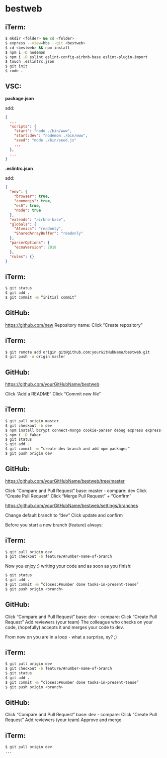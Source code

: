 # bestweb

## iTerm:

```bash
$ mkdir <folder> && cd <folder>
$ express --view=hbs --git <bestweb>
$ cd <bestweb> && npm install
$ npm i -D nodemon
$ npm i -D eslint eslint-config-airbnb-base eslint-plugin-import
$ touch .eslintrc.json
$ git init
$ code .
```

## VSC:

**package.json**

add:

```json
{
  ...
  "scripts": {
    "start": "node ./bin/www",
    "start:dev": "nodemon ./bin/www",
    "seed": "node ./bin/seed.js"
    ...
  },
  ...
}
```

**.eslintrc.json**

add:

```json
{
  "env": {
    "browser": true,
    "commonjs": true,
    "es6": true,
    "node": true
  },
  "extends": "airbnb-base",
  "globals": {
    "Atomics": "readonly",
    "SharedArrayBuffer": "readonly"
  },
  "parserOptions": {
    "ecmaVersion": 2018
  },
  "rules": {}
}
```

## iTerm:

```bash
$ git status
$ git add .
$ git commit -m “initial commit”
```

## GitHub:

https://github.com/new
Repository name: <bestweb>
Click “Create repository”

## iTerm:

```bash
$ git remote add origin git@github.com:yourGitHubName/bestweb.git
$ git push -u origin master
```

## GitHub:

https://github.com/yourGitHubName/bestweb

Click “Add a README”
Click “Commit new file”

## iTerm:

```bash
$ git pull origin master
$ git checkout -b dev
$ npm install bcrypt connect-mongo cookie-parser debug express express-session hbs http-errors mongoose morgan node-sass-middleware
$ npm i -D faker
$ git status
$ git add .
$ git commit -m “create dev branch and add npm packages”
$ git push origin dev
```

## GitHub:

https://github.com/yourGitHubName/bestweb/tree/master

Click “Compare and Pull Request”
base: master - compare: dev
Click “Create Pull Request”
Click “Merge Pull Request” + “Confirm”

https://github.com/yourGitHubName/bestweb/settings/branches

Change default branch to “dev”
Click update and confirm

Before you start a new branch (feature) always:

## iTerm:

```bash
$ git pull origin dev
$ git checkout -b feature/#number-name-of-branch
```

Now you enjoy :) writing your code and as soon as you finish:

```bash
$ git status
$ git add .
$ git commit -m “closes:#number done tasks-in-present-tense”
$ git push origin <branch>
```

## GitHub:

Click “Compare and Pull Request”
base: dev - compare: <branch>
Click “Create Pull Request”
Add reviewers (your team)
The colleague who checks on your code, (hopefully) accepts it and merges your code to dev.

From now on you are in a loop - what a surprise, ey? ;)

## iTerm:

```bash
$ git pull origin dev
$ git checkout -b feature/#number-name-of-branch
$ git status
$ git add .
$ git commit -m “closes:#number done tasks-in-present-tense”
$ git push origin <branch>
```

## GitHub:

Click “Compare and Pull Request”
base: dev - compare: <branch>
Click “Create Pull Request”
Add reviewers (your team)
Approve and merge

## iTerm:

```bash
$ git pull origin dev
...
```
